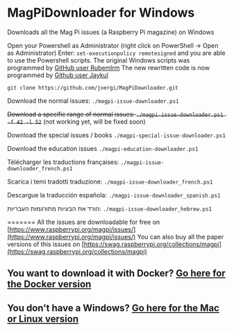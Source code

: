 # MagPiDownloader for Windows

Downloads all the Mag Pi issues (a Raspberry Pi magazine) on Windows

Open your Powershell as Administrator (right click on PowerShell -> Open as Administrator)
Enter: `set-executionpolicy remotesigned`
and you are able to use the Powershell scripts.
The original Windows scripts was programmed by [GitHub user Rubemlrm](https://github.com/Rubemlrm)
The new rewritten code is now programmed by [Github user Jaykul](https://github.com/Jaykul)


  `git clone https://github.com/joergi/MagPiDownloader.git`

Download the normal issues:
  `./magpi-issue-downloader.ps1`

~~Download a specific range of normal issues:
  `./magpi-issue-downloader.ps1 -f 42 -l 52`~~
  (not working yet, will be fixed soon)

Download the special issues / books
  `./magpi-special-issue-downloader.ps1`

Download the education issues
  `./magpi-education-downloader.ps1`

Télécharger les traductions françaises:
  `./magpi-issue-downloader_french.ps1`

Scarica i temi tradotti traduzione:
  `./magpi-issue-downloader_french.ps1`

Descargue la traducción española:
  `./magpi-issue-downloader_spanish.ps1`

הורד את הבעיות מתורגמות העבריות:
  `./magpi-issue-downloader_hebrew.ps1`

=======
All the issues are downloadable for free on [https://www.raspberrypi.org/magpi/issues/](https://www.raspberrypi.org/magpi/issues/)
You can also buy all the paper versions of this issues on [https://swag.raspberrypi.org/collections/magpi](https://swag.raspberrypi.org/collections/magpi)

## You want to download it with Docker? [Go here for the Docker version](../)
## You don't have a Windows? [Go here for the Mac or Linux version](../linux_mac/)

